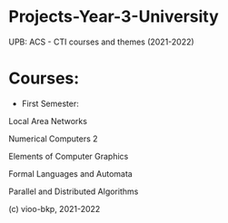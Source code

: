 # Projects-Year-3-University
UPB: ACS - CTI courses and themes (2021-2022)

# Courses:
- First Semester:

Local Area Networks

Numerical Computers 2

Elements of Computer Graphics

Formal Languages and Automata

Parallel and Distributed Algorithms

(c) vioo-bkp, 2021-2022
